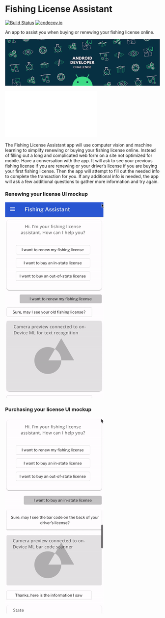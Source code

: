 # Fishing License Assistant
[![Build Status](https://travis-ci.org/ericharlow/fishLicenseAssistant.svg?branch=master)](https://travis-ci.org/ericharlow/fishLicenseAssistant)
[![codecov.io](https://codecov.io/github/ericharlow/fishLicenseAssistant/badge.svg)](https://codecov.io/github/ericharlow/fishLicenseAssistant)

An app to assist you when buying or renewing your fishing license online.

![Android Developer Challenge Promo](demo/promo.png)

![Android Developer Challenge - Cover Letter](doc/Android%20Dev%20Challenge%20-%20Cover%20Letter.pdf)

The Fishing License Assistant app will use computer vision and machine learning to simplify renewing or buying your fishing license online.
Instead of filling out a long and complicated web form on a site not optimized for mobile.
Have a conversation with the app.
It will ask to see your previous fishing license if you are renewing or your driver’s license if you are buying your first fishing license.
Then the app will attempt to fill out the needed info to complete the transaction for you.
If any additional info is needed, the app will ask a few additional questions to gather more information and try again.

### Renewing your license UI mockup
![Renew License UI Mockup](demo/demo.gif)

### Purchasing your license UI mockup
![Buy License UI Mockup](demo/demo2.gif)

